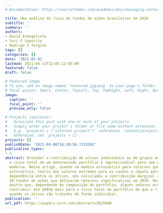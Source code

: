 ```yaml
---
# Documentation: https://sourcethemes.com/academic/docs/managing-content/

title: Uma análise do risco de fundos de ações brasileiros em 2020
subtitle: ''
summary: ''
authors:
- David Evangelista
- Yuri F Saporito
- Rodrigo S Targino
tags: []
categories: []
date: '2021-01-01'
lastmod: 2021-04-13T12:05:12-03:00
featured: false
draft: false

# Featured image
# To use, add an image named `featured.jpg/png` to your page's folder.
# Focal points: Smart, Center, TopLeft, Top, TopRight, Left, Right, BottomLeft, Bottom, BottomRight.
image:
  caption: ''
  focal_point: ''
  preview_only: false

# Projects (optional).
#   Associate this post with one or more of your projects.
#   Simply enter your project's folder or file name without extension.
#   E.g. `projects = ["internal-project"]` references `content/project/deep-learning/index.md`.
#   Otherwise, set `projects = []`.
projects: []
publishDate: '2021-09-06T16:20:50.733329Z'
publication_types:
- 3
abstract: Entender a contribuição de ativos individuais ou de grupos de ativos para
  o risco total de um determinado portfólio é imprescindível para uma gestão financeira
  moderna. Nesse artigo, usando um modelo estocástico para retornos que combina volatilidade
  estocástica, teoria dos valores extremos para as caudas e cópula para modelar a
  dependência entre os ativos, nós calculamos a contribuição marginal ao risco de
  10 fundos de ações que obtiveram retornos significativos em 2020. Nossa análise
  mostra que, dependendo da composição do portfólio, alguns setores econômicos podem
  contribuir até $40%$ mais para o risco total do portfólio do que o risco observado
  quando os ativos são tratados de forma individual.
publication: ''
url_pdf: https://papers.ssrn.com/abstract=3825680
---
```

